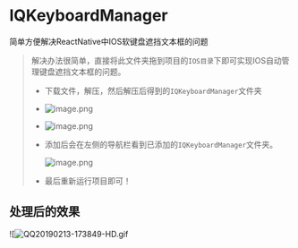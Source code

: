 # IQKeyboardManager
简单方便解决ReactNative中IOS软键盘遮挡文本框的问题

> 解决办法很简单，直接将此文件夹拖到项目的`IOS目录`下即可实现IOS自动管理键盘遮挡文本框的问题。
>
> - 下载文件，解压，然后解压后得到的`IQKeyboardManager`文件夹
>
> - ![image.png](https://upload-images.jianshu.io/upload_images/8154981-06f2d43fc342bf27.png?imageMogr2/auto-orient/strip%7CimageView2/2/w/1240)
>
> - ![image.png](https://upload-images.jianshu.io/upload_images/8154981-79f0d51a53c06b51.png?imageMogr2/auto-orient/strip%7CimageView2/2/w/1240)
>
> - 添加后会在左侧的导航栏看到已添加的`IQKeyboardManager`文件夹。  
>
>   ![image.png](https://upload-images.jianshu.io/upload_images/8154981-02b418bdd700c62e.png?imageMogr2/auto-orient/strip%7CimageView2/2/w/1240)
>
> - 最后重新运行项目即可！

## 处理后的效果

![![QQ20190213-173849-HD.gif](https://upload-images.jianshu.io/upload_images/8154981-c936d2fe2e7dcb2a.gif?imageMogr2/auto-orient/strip)